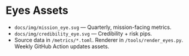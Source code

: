 <!-- status: stub; target: 150+ words -->
<!-- status: stub; target: 150+ words -->
<!-- status: stub; target: 150+ words -->
# Eyes Assets

- `docs/img/mission_eye.svg` — Quarterly, mission-facing metrics.
- `docs/img/credibility_eye.svg` — Credibility + risk pips.
- Source data in `/metrics/*.toml`. Renderer in `/tools/render_eyes.py`. Weekly GitHub Action updates assets.



